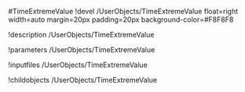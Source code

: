 <!-- MOOSE Object Documentation Stub: Remove this when content is added. -->
#TimeExtremeValue
!devel /UserObjects/TimeExtremeValue float=right width=auto margin=20px padding=20px background-color=#F8F8F8

!description /UserObjects/TimeExtremeValue

!parameters /UserObjects/TimeExtremeValue

!inputfiles /UserObjects/TimeExtremeValue

!childobjects /UserObjects/TimeExtremeValue
